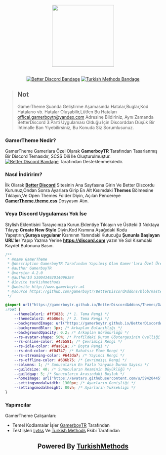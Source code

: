 <div align="center">
    
[<img src="https://avatars.githubusercontent.com/u/59420445" width="200">](https://github.com/gamerboytr)
<br/><br/>

[![Better Discord Bandage](https://img.shields.io/badge/Better-Discord-brightgreen)](https://betterdiscord.app/)
[![Turkish Methods Bandage](https://img.shields.io/badge/Turkish-Methods-red)](https://discord.gg/Z9PbhEdEAR)

</div>

> ## Not
>
> GamerTheme Şuanda Geliştirme Aşamasında Hatalar,Buglar,Kod Hatalarıo vb. Hatalar Oluşabilir,Lütfen Bu Hataları [offical.gamerboytr@yandex.com](mailto:offical.gamerboytr@yandex.com) Adresine Bildiriniz, Aynı Zamanda BetterDiscord 3.Parti Uygulaması Olduğu İçin Discorddan Düşük Bir İhtimalle Ban Yiyebilirsiniz, Bu Konuda Siz Sorumlusunuz.

### GamerTheme Nedir?

GamerTheme Gamerlara Özel Olarak **GamerboyTR** Tarafından Tasarlanmış Bir Discord Temasıdır,
SCSS Dili İle Oluşturulmuştur.<br>
[![Better Discord Bandage](https://img.shields.io/badge/Better-Discord-brightgreen)](https://betterdiscord.app/) Tarafından Desteklenmekdedir.

### Nasıl İndiririm?

İlk Olarak **[Better Discord](https://betterdiscord.app/)** Sitesinin Ana Sayfasına Girin Ve Better Discordu Kurunuz,Ondan Sonra Ayarlara
Girip En Alt Kısımdaki **Themes** Bölmesine Tıklayın,Ve Open Themes Folder Diyin,
Açılan Pencereye **[GamerTheme.theme.css](https://gamerboytr.github.io/BetterDiscordAddons/downloader/?theme=GamerTheme)** Dosyasını Atın.

### Veya Discord Uygulaması Yok İse

Stylish Eklentisini Tarayıcınıza Kurun.Eklentiye Tıklayın ve Üstteki 3 Noktaya Tılayıp **Create New Style** Diyin.Kod Kısmına Aşağıdaki Kodu Yapıştırın,**Şuraya uygulanır** Kısmının Yanındaki Kutucuğu **Şununla Başlayan URL'ler** Yapıp Yazma Yerine **https://discord.com** yazın Ve Sol Kısımdaki Kaydet Butonuna Basın.

```css
/**
 * @name GamerTheme
 * @description GamerboyTR Tarafından Yapılmış Olan Gamer'lara Özel Üretim Tema
 * @author GamerboyTR
 * @version 4.2.0
 * @authorId 530043492014096384
 * @invite turkishmethods
 * @website http://www.gamerboytr.ml
 * @source https://github.com/gamerboytr/BetterDiscordAddons/blob/master/Themes/GamerTheme/GamerTheme.css
 */

@import url("https://gamerboytr.github.io/BetterDiscordAddons/Themes/GamerTheme/GamerTheme.css");
:root {
	--themeColor1: #ff3838; /* 1. Tema Rengi */
	--themeColor2: #5b86e5; /* 2. Tema Rengi */
	--backgroundImage: url("https://gamerboytr.github.io/BetterDiscordAddons/Themes/GamerTheme/Resurces/background.png"); /* Arkaplan Resmi */
	--backgroundBlur: 3px; /* Arkaplan Bulanıklığı */
	--backgroundOpacity: 0.2; /* Arkaplan Görünürlüğü */
	--rs-avatar-shape: 50%; /* Profildeki Durum Göstergesinin Ovelliği */
	--rs-online-color: #43b581; /* Çevrimiçi Rengi */
	--rs-idle-color: #faa61a; /* Boşta Rengi */
	--rs-dnd-color: #f04747; /* Rahatsız Etme Rengi */
	--rs-streaming-color: #643da7; /* Yayıncı Rengi */
	--rs-offline-color: #636b75; /* Çevrimdışı Rengi */
	--columns: 1; /* Sunucuların En Fazla Yanyana Durma Sayısı */
	--guildsize: 40; /* Sunucuların Resminin Büyüklüğü */
	--guildgap: 5; /* Sunucuların Arasındaki Boşluk */
	--homeImage: url("https://avatars.githubusercontent.com/u/59420445?s=400&v=4"); /* Ana Sayfa Iconu(Discord Logosu - Bu Kısmı Silerseniz Nomal Logo Olur) */
	--settingsmodalwidth: 1300px; /* Ayarların Genişliği */
	--settingsmodalheight: 80vh; /* Ayarların Yüksekliği */
}
```

### Yapımcılar

GamerTheme Çalışanları:

- Temel Kodlamalar İşler [GamerboyTR](https://github.com/gamerboytr) Tarafından
- Test İşleri [Lytss]() Ve [Turkish Methods](https://discord.gg/Z9PbhEdEAR) Ekibi Tarafından
<div align="center">
<h2> Powered By <a href="https://turkishmethods.web.tr">TurkishMethods</a></h2>
</div>
